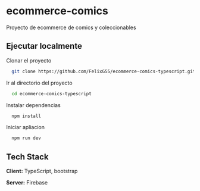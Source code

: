 # ecommerce-comics

Proyecto de ecommerce de comics y coleccionables


## Ejecutar localmente

Clonar el proyecto

```bash
  git clone https://github.com/FelixG55/ecommerce-comics-typescript.git
```

Ir al directorio del proyecto

```bash
  cd ecommerce-comics-typescript
```
Instalar dependencias 

```bash
  npm install
```

Iniciar apliacion

```bash
  npm run dev
```


## Tech Stack

**Client:** TypeScript, bootstrap

**Server:** Firebase

